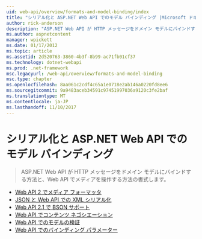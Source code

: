 ```yaml
---
uid: web-api/overview/formats-and-model-binding/index
title: "シリアル化と ASP.NET Web API でのモデル バインディング |Microsoft ドキュメント"
author: rick-anderson
description: "ASP.NET Web API が HTTP メッセージをドメイン モデルにバインドする方法と、Web API でメディアを操作する方法の書式します。"
ms.author: aspnetcontent
manager: wpickett
ms.date: 01/17/2012
ms.topic: article
ms.assetid: 2d520763-3860-4b3f-8b99-ac71fb01cf37
ms.technology: dotnet-webapi
ms.prod: .net-framework
msc.legacyurl: /web-api/overview/formats-and-model-binding
msc.type: chapter
ms.openlocfilehash: 8aa061c2cdf4c65a1e0718e2ab146a0220fd8ee6
ms.sourcegitcommit: 9a9483aceb34591c97451997036a9120c3fe2baf
ms.translationtype: MT
ms.contentlocale: ja-JP
ms.lasthandoff: 11/10/2017
---
```

<a name="serialization-and-model-binding-in-aspnet-web-api"></a>シリアル化と ASP.NET Web API でのモデル バインディング
====================
> ASP.NET Web API が HTTP メッセージをドメイン モデルにバインドする方法と、Web API でメディアを操作する方法の書式します。


- [Web API 2 でメディア フォーマッタ](media-formatters.md)
- [JSON と Web API での XML シリアル化](json-and-xml-serialization.md)
- [Web API 2.1 で BSON サポート](bson-support-in-web-api-21.md)
- [Web API でコンテンツ ネゴシエーション](content-negotiation.md)
- [Web API でのモデルの検証](model-validation-in-aspnet-web-api.md)
- [Web API でのバインディング パラメーター](parameter-binding-in-aspnet-web-api.md)
